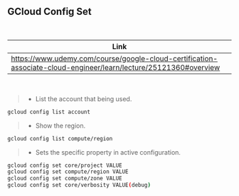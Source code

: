 ## GCloud Config Set

<br />

| Link |
| ---- |
| https://www.udemy.com/course/google-cloud-certification-associate-cloud-engineer/learn/lecture/25121360#overview |

<br />

> - List the account that being used.

```sh
gcloud config list account
```

> - Show the region.

```sh
gcloud config list compute/region
```

> - Sets the specific property in active configuration.

```sh
gcloud config set core/project VALUE
gcloud config set compute/region VALUE
gcloud config set compute/zone VALUE
gcloud config set core/verbosity VALUE(debug)
```

